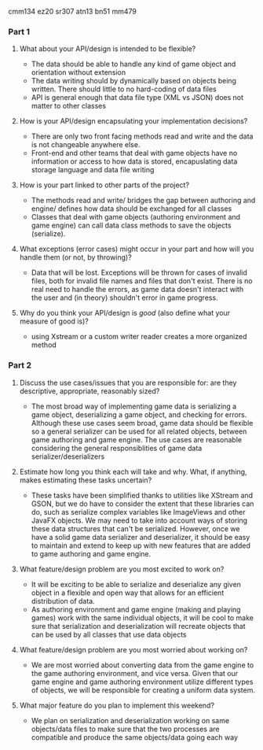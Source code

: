 cmm134 
ez20
sr307
atn13
bn51
mm479

### Part 1
1.  What about your API/design is intended to be flexible?
    * The data should be able to handle any kind of game object and orientation without extension
    * The data writing should by dynamically based on objects being written. There should little to no hard-coding of data files
    * API is general enough that data file type (XML vs JSON) does not matter to other classes

2.  How is your API/design encapsulating your implementation decisions?
    * There are only two front facing methods read and write and the data is not changeable anywhere else.  
    * Front-end and other teams that deal with game objects have no information or access to how data is stored, encapuslating data storage language and data file writing

3.  How is your part linked to other parts of the project?
    * The methods read and write/ bridges the gap between authoring and engine/ defines how data should be exchanged for all classes
    * Classes that deal with game objects (authoring environment and game engine) can call data class methods to save the objects (serialize).

4.  What exceptions (error cases) might occur in your part and how will you handle them (or not, by throwing)?
    * Data that will be lost. Exceptions will be thrown for cases of invalid files, both for invalid file names and files that don't exist. There is no real need to handle the errors, as game data doesn't interact with the user and (in theory) shouldn't error in game progress.
5.  Why do you think your API/design is _good_ (also define what your measure of good is)?
    * using Xstream or a custom writer reader creates a more organized method 

### Part 2
1.  Discuss the use cases/issues that you are responsible for: are they descriptive, appropriate, reasonably sized?
    * The most broad way of implementing game data is serializing a game object, deserializing a game object, and checking for errors. Although these use cases seem broad, game data should be flexible so a general serializer can be used for all related objects, between game authoring and game engine. The use cases are reasonable considering the general responsiblities of game data serializer/deserializers

2.  Estimate how long you think each will take and why. What, if anything, makes estimating these tasks uncertain?
    * These tasks have been simplified thanks to utilities like XStream and GSON, but we do have to consider the extent that these libraries can do, such as serialize complex variables like ImageViews and other JavaFX objects. We may need to take into account ways of storing these data structures that can't be serialized. However, once we have a solid game data serializer and deserializer, it should be easy to maintain and extend to keep up with new features that are added to game authoring and game engine.
  
3.  What feature/design problem are you most excited to work on?
    * It will be exciting to be able to serialize and deserialize any given object in a flexible and open way that allows for an efficient distribution of data.
    * As authoring environment and game engine (making and playing games) work with the same individual objects, it will be cool to make sure that serialization and deserialization will recreate objects that can be used by all classes that use data objects
    
4.  What feature/design problem are you most worried about working on?
    * We are most worried about converting data from the game engine to the game authoring environment, and vice versa. Given that our game engine and game authoring environment utilize different types of objects, we will be responsible for creating a uniform data system. 
  
5.  What major feature do you plan to implement this weekend?
    * We plan on serialization and deserialization working on same objects/data files to make sure that the two processes are compatible and produce the same objects/data going each way